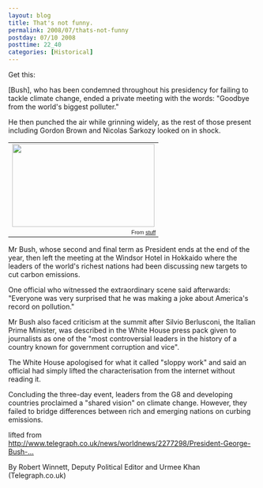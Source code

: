 ```yaml
---
layout: blog
title: That's not funny.
permalink: 2008/07/thats-not-funny
postday: 07/10 2008
posttime: 22_40
categories: [Historical]
---
```


<p>Get this:</p>
<p>[Bush], who has been condemned throughout his presidency for failing to tackle climate change, ended a private meeting with the words: "Goodbye from the world's biggest polluter."</p>
<p>He then punched the air while grinning widely, as the rest of those present including Gordon Brown and Nicolas Sarkozy looked on in shock.</p>
<table style="width:auto;"><tr><td><a href="https://picasaweb.google.com/lh/photo/NENbdSC82dhflmawK7mJeA?feat=embedwebsite"><img src="https://lh4.googleusercontent.com/_aJ4urxfgN9A/TXXghgMAnOI/AAAAAAAAInA/TISdMmJAFBY/s288/Bush-G8-404b_686375c.jpg" height="168" width="288" /></a></td></tr><tr><td style="font-family:arial,sans-serif; font-size:11px; text-align:right">From <a href="https://picasaweb.google.com/krister.axel/Stuff?feat=embedwebsite">stuff</a></td></tr></table>
<p>Mr Bush, whose second and final term as President ends at the end of the year, then left the meeting at the Windsor Hotel in Hokkaido where the leaders of the world's richest nations had been discussing new targets to cut carbon emissions.</p>
<p>One official who witnessed the extraordinary scene said afterwards: "Everyone was very surprised that he was making a joke about America's record on pollution."</p>
<p>Mr Bush also faced criticism at the summit after Silvio Berlusconi, the Italian Prime Minister, was described in the White House press pack given to journalists as one of the "most controversial leaders in the history of a country known for government corruption and vice".</p>
<p>The White House apologised for what it called "sloppy work" and said an official had simply lifted the characterisation from the internet without reading it.</p>
<p>Concluding the three-day event, leaders from the G8 and developing countries proclaimed a "shared vision" on climate change. However, they failed to bridge differences between rich and emerging nations on curbing emissions. </p>
<p>lifted from <a href="http://www.telegraph.co.uk/news/worldnews/2277298/President-George-Bush-%27Goodbye-from-the-world%27s-biggest-polluter%27.html?funny=not" title="http://www.telegraph.co.uk/news/worldnews/2277298/President-George-Bush-%27Goodbye-from-the-world%27s-biggest-polluter%27.html?funny=not">http://www.telegraph.co.uk/news/worldnews/2277298/President-George-Bush-...</a></p>
<p>By Robert Winnett, Deputy Political Editor and Urmee Khan (Telegraph.co.uk)</p>

